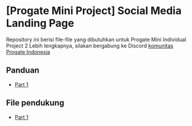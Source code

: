 # [Progate Mini Project] Social Media Landing Page
Repository ini berisi file-file yang dibutuhkan untuk Progate Mini Individual Project 2
Lebih lengkapnya, silakan bergabung ke Discord [komunitas Progate Indonesia](https://tinyurl.com/ProgateID)

## Panduan
 * [Part 1](../Mini_Individual_Project_2_-_Part_1_-_Social_Media_Landing_Page.pdf)

 ## File pendukung
  * [Part 1](../Part_1_-_Persiapan.rar)
